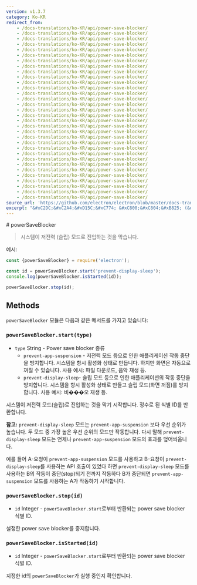 ```yaml
---
version: v1.3.7
category: Ko-KR
redirect_from:
    - /docs-translations/ko-KR/api/power-save-blocker/
    - /docs-translations/ko-KR/api/power-save-blocker/
    - /docs-translations/ko-KR/api/power-save-blocker/
    - /docs-translations/ko-KR/api/power-save-blocker/
    - /docs-translations/ko-KR/api/power-save-blocker/
    - /docs-translations/ko-KR/api/power-save-blocker/
    - /docs-translations/ko-KR/api/power-save-blocker/
    - /docs-translations/ko-KR/api/power-save-blocker/
    - /docs-translations/ko-KR/api/power-save-blocker/
    - /docs-translations/ko-KR/api/power-save-blocker/
    - /docs-translations/ko-KR/api/power-save-blocker/
    - /docs-translations/ko-KR/api/power-save-blocker/
    - /docs-translations/ko-KR/api/power-save-blocker/
    - /docs-translations/ko-KR/api/power-save-blocker/
    - /docs-translations/ko-KR/api/power-save-blocker/
    - /docs-translations/ko-KR/api/power-save-blocker/
    - /docs-translations/ko-KR/api/power-save-blocker/
    - /docs-translations/ko-KR/api/power-save-blocker/
    - /docs-translations/ko-KR/api/power-save-blocker/
    - /docs-translations/ko-KR/api/power-save-blocker/
    - /docs-translations/ko-KR/api/power-save-blocker/
    - /docs-translations/ko-KR/api/power-save-blocker/
    - /docs-translations/ko-KR/api/power-save-blocker/
    - /docs-translations/ko-KR/api/power-save-blocker/
    - /docs-translations/ko-KR/api/power-save-blocker/
    - /docs-translations/ko-KR/api/power-save-blocker/
    - /docs-translations/ko-KR/api/power-save-blocker/
    - /docs-translations/ko-KR/api/power-save-blocker/
    - /docs-translations/ko-KR/api/power-save-blocker/
    - /docs-translations/ko-KR/api/power-save-blocker/
    - /docs-translations/ko-KR/api/power-save-blocker/
    - /docs-translations/ko-KR/api/power-save-blocker/
source_url: 'https://github.com/electron/electron/blob/master/docs-translations/ko-KR/api/power-save-blocker.md'
excerpt: "&#xC2DC;&#xC2A4;&#xD15C;&#xC774; &#xC800;&#xC804;&#xB825; (&#xC2AC;&#xB9BD;) &#xBAA8;&#xB4DC;&#xB85C; &#xC9C4;&#xC785;&#xD558;&#xB294; &#xAC83;&#xC744; &#xB9C9;&#xC2B5;&#xB2C8;&#xB2E4;."
---
```


﻿# powerSaveBlocker

> 시스템이 저전력 (슬립) 모드로 진입하는 것을 막습니다.

예시:

```javascript
const {powerSaveBlocker} = require('electron');

const id = powerSaveBlocker.start('prevent-display-sleep');
console.log(powerSaveBlocker.isStarted(id));

powerSaveBlocker.stop(id);
```

## Methods

`powerSaveBlocker` 모듈은 다음과 같은 메서드를 가지고 있습니다:

### `powerSaveBlocker.start(type)`

* `type` String - Power save blocker 종류
  * `prevent-app-suspension` - 저전력 모드 등으로 인한 애플리케이션 작동 중단을
    방지합니다. 시스템을 항시 활성화 상태로 만듭니다. 하지만 화면은 자동으로 꺼질 수
    있습니다. 사용 예시: 파일 다운로드, 음악 재생 등.
  * `prevent-display-sleep`- 슬립 모드 등으로 인한 애플리케이션의 작동 중단을
    방지합니다. 시스템을 항시 활성화 상태로 만들고 슬립 모드(화면 꺼짐)를 방지합니다.
    사용 예시: 비���오 재생 등.

시스템이 저전력 모드(슬립)로 진입하는 것을 막기 시작합니다. 정수로 된 식별 ID를
반환합니다.

**참고:** `prevent-display-sleep` 모드는 `prevent-app-suspension` 보다 우선 순위가
높습니다. 두 모드 중 가장 높은 우선 순위의 모드만 작동합니다. 다시 말해
`prevent-display-sleep` 모드는 언제나 `prevent-app-suspension` 모드의 효과를
덮어씌웁니다.

예를 들어 A-요청이 `prevent-app-suspension` 모드를 사용하고 B-요청이
`prevent-display-sleep`를 사용하는 API 호출이 있었다 하면 `prevent-display-sleep`
모드를 사용하는 B의 작동이 중단(stop)되기 전까지 작동하다 B가 중단되면
`prevent-app-suspension` 모드를 사용하는 A가 작동하기 시작합니다.

### `powerSaveBlocker.stop(id)`

* `id` Integer - `powerSaveBlocker.start`로부터 반환되는 power save blocker 식별
ID.

설정한 power save blocker를 중지합니다.

### `powerSaveBlocker.isStarted(id)`

* `id` Integer - `powerSaveBlocker.start`로부터 반환되는 power save blocker 식별
ID.

지정한 id의 `powerSaveBlocker`가 실행 중인지 확인합니다.

